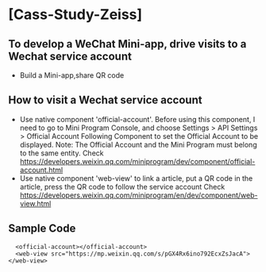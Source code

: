 # [Cass-Study-Zeiss]


## To develop a WeChat Mini-app, drive visits to a Wechat service account

- Build a Mini-app,share QR code


## How to visit a Wechat service account
- Use native component 'official-account'. Before using this component, I need to go to Mini Program Console, and choose Settings > API Settings > Official Account Following Component to set the Official Account to be displayed. Note: The Official Account and the Mini Program must belong to the same entity. 
Check https://developers.weixin.qq.com/miniprogram/dev/component/official-account.html
- Use native component 'web-view' to link a article, put a QR code in the article, press the QR code to follow the service account
Check https://developers.weixin.qq.com/miniprogram/en/dev/component/web-view.html

## Sample Code
```
  <official-account></official-account>
  <web-view src="https://mp.weixin.qq.com/s/pGX4Rx6ino792EcxZsJacA"></web-view>
```

